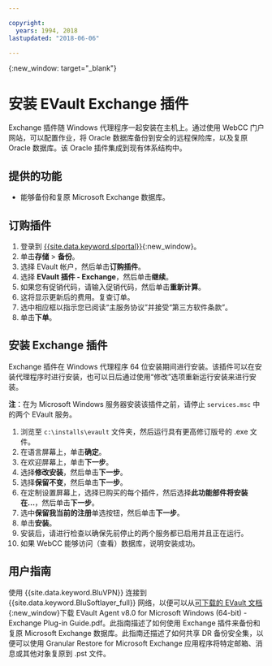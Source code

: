 ```yaml
---

copyright:
  years: 1994, 2018
lastupdated: "2018-06-06"

---
```

{:new_window: target="_blank"}

# 安装 EVault Exchange 插件

Exchange 插件随 Windows 代理程序一起安装在主机上。通过使用 WebCC 门户网站，可以配置作业，将 Oracle 数据库备份到安全的远程保险库，以及复原 Oracle 数据库。该 Oracle 插件集成到现有体系结构中。

## 提供的功能

- 能够备份和复原 Microsoft Exchange 数据库。

## 订购插件

1. 登录到 [{{site.data.keyword.slportal}}](https://control.softlayer.com/){:new_window}。
2. 单击**存储** > **备份**。
3. 选择 EVault 帐户，然后单击**订购插件**。
4. 选择 **EVault 插件 - Exchange**，然后单击**继续**。
5. 如果您有促销代码，请输入促销代码，然后单击**重新计算**。
6. 这将显示更新后的费用。复查订单。
7. 选中相应框以指示您已阅读“主服务协议”并接受“第三方软件条款”。 
8. 单击**下单**。

## 安装 Exchange 插件

Exchange 插件在 Windows 代理程序 64 位安装期间进行安装。该插件可以在安装代理程序时进行安装，也可以日后通过使用“修改”选项重新运行安装来进行安装。

**注**：在为 Microsoft Windows 服务器安装该插件之前，请停止 `services.msc` 中的两个 EVault 服务。  

1. 浏览至 `c:\installs\evault` 文件夹，然后运行具有更高修订版号的 .exe 文件。
2. 在语言屏幕上，单击**确定**。
3. 在欢迎屏幕上，单击**下一步**。
4. 选择**修改安装**，然后单击**下一步**。
5. 选择**保留不变**，然后单击**下一步**。
6. 在定制设置屏幕上，选择已购买的每个插件，然后选择**此功能部件将安装在...**，然后单击**下一步**。
7. 选中**保留我当前的注册**单选按钮，然后单击**下一步**。
8. 单击**安装**。
9. 安装后，请进行检查以确保先前停止的两个服务都已启用并且正在运行。
10. 如果 WebCC 能够访问（查看）数据库，说明安装成功。 

## 用户指南

使用 {{site.data.keyword.BluVPN}} 连接到 {{site.data.keyword.BluSoftlayer_full}} 网络，以便可以从[可下载的 EVault 文档](http://downloads.service.softlayer.com/evault/Documentation/){:new_window}下载 EVault Agent v8.0 for Microsoft Windows (64-bit) - Exchange Plug-in Guide.pdf。此指南描述了如何使用 Exchange 插件来备份和复原 Microsoft Exchange 数据库。此指南还描述了如何共享 DR 备份安全集，以便可以使用 Granular Restore for Microsoft Exchange 应用程序将特定邮箱、消息或其他对象复原到 .pst 文件。


